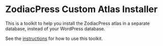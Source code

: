 ZodiacPress Custom Atlas Installer
==================================

This is a toolkit to help you install the ZodiacPress atlas in a separate database, instead of your WordPress database.

See the [instructions](https://cosmicplugins.com/docs/atlas-separate/) for how to use this toolkit.
